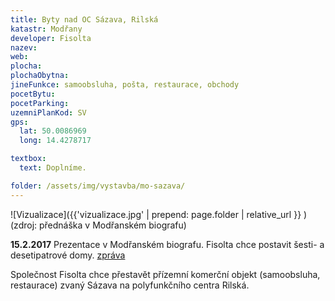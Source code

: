 ```yaml
---
title: Byty nad OC Sázava, Rilská
katastr: Modřany
developer: Fisolta
nazev:
web:
plocha:
plochaObytna:
jineFunkce: samoobsluha, pošta, restaurace, obchody
pocetBytu:
pocetParking:
uzemniPlanKod: SV
gps:
  lat: 50.0086969
  long: 14.4278717

textbox:
  text: Doplníme.

folder: /assets/img/vystavba/mo-sazava/
---
```


![Vizualizace]({{'vizualizace.jpg' | prepend: page.folder | relative_url }} )
(zdroj: přednáška v Modřanském biografu)

**15.2.2017** Prezentace v Modřanském biografu. Fisolta chce postavit šesti- a desetipatrové domy.
[zpráva](https://dvanactka.info/2017/02/firma-fisolta-plus-predstavila-studii-prestavby-polyfunkcniho-centra-rilska/)

Společnost Fisolta chce přestavět přízemní komerční objekt (samoobsluha, restaurace) zvaný Sázava na polyfunkčního centra Rilská.